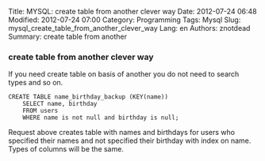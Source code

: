 Title: MYSQL: create table from another clever way
Date: 2012-07-24 06:48
Modified: 2012-07-24 07:00
Category: Programming
Tags: Mysql
Slug: mysql_create_table_from_another_clever_way
Lang: en
Authors: znotdead
Summary: create table from another

### create table from another clever way

If you need create table on basis of another you do not need to search types and so on.

```mysql
CREATE TABLE name_birthday_backup (KEY(name))
    SELECT name, birthday
    FROM users
    WHERE name is not null and birthday is null;
```

Request above creates table with names and birthdays for users who specified their names and not specified their birthday with index on name. Types of columns will be the same.
